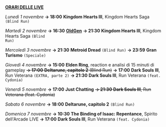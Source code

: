 <b><u>ORARI DELLE LIVE</u></b>

<i>Lunedì 1 novembre</i>
<b>→ 18:00</b> <b>Kingdom Hearts III</b>, Kingdom Hearts Saga <code>(Blind Run)</code>

<i>Martedì 2 novembre</i>
<b>→ 16:30</b> <a href="https://www.twitch.tv/oldgenproject"><b>OldGen</b></a>
<b>→ 21:30</b> <b>Kingdom Hearts III</b>, Kingdom Hearts Saga <code>(Blind Run)</code>

<i>Mercoledì 3 novembre</i>
<b>→ 21:30</b> <b>Metroid Dread</b> <code>(Blind Run)</code>
<b>→ 23:59</b> <b>Gran Turismo</b> <code>(Speciale)</code>

<i>Giovedì 4 novembre</i>
<b>→ 15:00</b> <b>Elden Ring</b>, reaction e analisi di 15 minuti di gameplay
<s><b>→ 17:00</b> <b>Deltarune, capitolo 2</b> (Blind Run)</s>
<b>→ 17:00</b> <b>Dark Souls III</b>, Run Veterana <code>(EXTRA, parte 2)</code>
<b>→ 21:30</b> <b>Dark Souls III</b>, Run Veterana <code>(feat. Cydonia)</code>

<i>Venerdì 5 novembre</i>
<b>→ 17:00</b> <b>Just Chatting</b>
<s><b>→ 21:30</b> <b>Dark Souls III</b>, Run Veterana (feat. Cydonia)</s>

<i>Sabato 6 novembre</i>
<b>→ 18:00</b> <b>Deltarune, capitolo 2</b> <code>(Blind Run)</code>

<i>Domenica 7 novembre</i>
<b>→ 10:30</b> <b>The Binding of Isaac: Repentance</b>, Spirito dell'Arcade LIVE
<b>→ 17:00</b> <b>Dark Souls III</b>, Run Veterana <code>(feat. Cydonia)</code>
